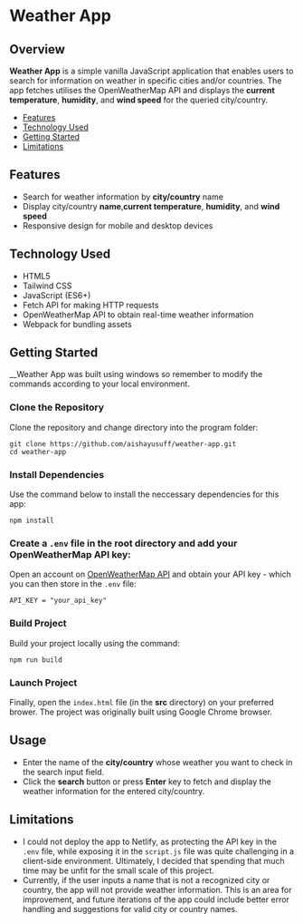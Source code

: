 # Weather App
## Overview
__Weather App__ is a simple vanilla JavaScript application that enables users to search for information on weather in specific cities and/or countries. The app fetches utilises the OpenWeatherMap API and displays the **current temperature**, **humidity**, and **wind speed** for the queried city/country.

- [Features](#features)
- [Technology Used](#technology-used)
- [Getting Started](#getting-started)
- [Limitations](#limitations)

## Features
- Search for weather information by **city/country** name
- Display city/country **name**,**current temperature**, **humidity**, and **wind speed**
- Responsive design for mobile and desktop devices

## Technology Used
- HTML5
- Tailwind CSS
- JavaScript (ES6+)
- Fetch API for making HTTP requests
- OpenWeatherMap API to obtain real-time weather information
- Webpack for bundling assets

## Getting Started
__Weather App was built using windows so remember to modify the commands according to your local environment.

### Clone the Repository
Clone the repository and change directory into the program folder:

    git clone https://github.com/aishayusuff/weather-app.git
    cd weather-app

### Install Dependencies
Use the command below to install the neccessary dependencies for this app:

    npm install
  
### Create a `.env` file in the root directory and add your OpenWeatherMap API key:
Open an account on [OpenWeatherMap API](https://openweathermap.org/) and obtain your API key - which you can then store in the `.env` file: 

    API_KEY = "your_api_key"

### Build Project
Build your project locally using the command:

    npm run build

### Launch Project
Finally, open the `index.html` file (in the **src** directory) on your preferred brower. The project was originally built using Google Chrome browser.


## Usage
- Enter the name of the **city/country** whose weather you want to check in the search input field.
- Click the **search** button or press **Enter** key to fetch and display the weather information for the entered city/country.

## Limitations
- I could not deploy the app to Netlify, as protecting the API key in the `.env` file, while exposing it in the `script.js` file was quite challenging in a client-side environment. Ultimately, I decided that spending that much time may be unfit for the small scale of this project.
- Currently, if the user inputs a name that is not a recognized city or country, the app will not provide weather information. This is an area for improvement, and future iterations of the app could include better error handling and suggestions for valid city or country names.
